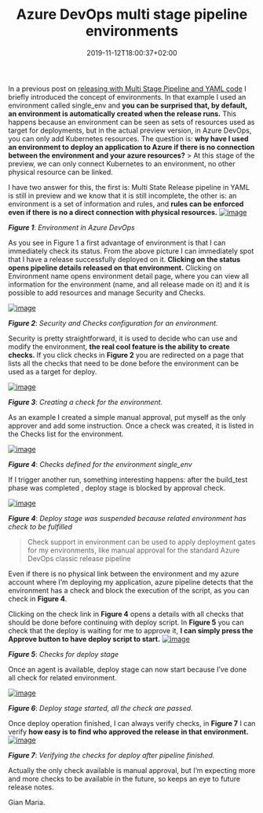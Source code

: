 ﻿---
title: "Azure DevOps multi stage pipeline environments"
description: ""
date: 2019-11-12T18:00:37+02:00
draft: false
tags: [devops,release]
categories: [Azure DevOps]
---
In a previous post on [releasing with Multi Stage Pipeline and YAML code](http://www.codewrecks.com/blog/index.php/2019/10/21/release-app-with-azure-devops-multi-stage-pipeline/) I briefly introduced the concept of environments. In that example I used an environment called single\_env and **you can be surprised that, by default, an environment is automatically created when the release runs.** This happens because an environment can be seen as sets of resources used as target for deployments, but in the actual preview version, in Azure DevOps, you can only add Kubernetes resources. The question is:  **why have I used an environment to deploy an application to Azure if there is no connection between the environment and your azure resources?** > At this stage of the preview, we can only connect Kubernetes to an environment, no other physical resource can be linked.

I have two answer for this, the first is: Multi State Release pipeline in YAML is still in preview and we know that it is still incomplete, the other is: an environment is a set of information and rules, and **rules can be enforced even if there is no a direct connection with physical resources.** [![image](https://www.codewrecks.com/blog/wp-content/uploads/2019/11/image_thumb.png "image")](https://www.codewrecks.com/blog/wp-content/uploads/2019/11/image.png)

 ***Figure 1***: *Environment in Azure DevOps*

As you see in Figure 1 a first advantage of environment is that I can immediately check its status. From the above picture I can immediately spot that I have a release successfully deployed on it.  **Clicking on the status opens pipeline details released on that environment.** Clicking on Environment name opens environment detail page, where you can view all information for the environment (name, and all release made on it) and it is possible to add resources and manage Security and Checks.

[![image](https://www.codewrecks.com/blog/wp-content/uploads/2019/11/image_thumb-1.png "image")](https://www.codewrecks.com/blog/wp-content/uploads/2019/11/image-1.png)

 ***Figure 2***: *Security and Checks configuration for an environment.*

Security is pretty straightforward, it is used to decide who can use and modify the environment,  **the real cool feature is the ability to create checks.** If you click checks in  **Figure 2** you are redirected on a page that lists all the checks that need to be done before the environment can be used as a target for deploy.

[![image](https://www.codewrecks.com/blog/wp-content/uploads/2019/11/image_thumb-2.png "image")](https://www.codewrecks.com/blog/wp-content/uploads/2019/11/image-2.png)

 ***Figure 3***: *Creating a check for the environment.*

As an example I created a simple manual approval, put myself as the only approver and add some instruction. Once a check was created, it is listed in the Checks list for the environment.

[![image](https://www.codewrecks.com/blog/wp-content/uploads/2019/11/image_thumb-3.png "image")](https://www.codewrecks.com/blog/wp-content/uploads/2019/11/image-3.png)

 ***Figure 4***: *Checks defined for the environment single\_env*

If I trigger another run, something interesting happens: after the build\_test phase was completed , deploy stage is blocked by approval check.

[![image](https://www.codewrecks.com/blog/wp-content/uploads/2019/11/image_thumb-4.png "image")](https://www.codewrecks.com/blog/wp-content/uploads/2019/11/image-4.png)

 ***Figure 4***: *Deploy stage was suspended because related environment has check to be fulfilled*

> Check support in environment can be used to apply deployment gates for my environments, like manual approval for the standard Azure DevOps classic release pipeline

Even if there is no physical link between the environment and my azure account where I’m deploying my application, azure pipeline detects that the environment has a check and block the execution of the script, as you can check in  **Figure 4**.

Clicking on the check link in  **Figure 4** opens a details with all checks that should be done before continuing with deploy script. In  **Figure 5** you can check that the deploy is waiting for me to approve it, **I can simply press the Approve button to have deploy script to start.** [![image](https://www.codewrecks.com/blog/wp-content/uploads/2019/11/image_thumb-5.png "image")](https://www.codewrecks.com/blog/wp-content/uploads/2019/11/image-5.png)

 ***Figure 5***: *Checks for deploy stage*

Once an agent is available, deploy stage can now start because I’ve done all check for related environment.

[![image](https://www.codewrecks.com/blog/wp-content/uploads/2019/11/image_thumb-6.png "image")](https://www.codewrecks.com/blog/wp-content/uploads/2019/11/image-6.png)

 ***Figure 6***: *Deploy stage started, all the check are passed.*

Once deploy operation finished, I can always verify checks, in  **Figure 7** I can verify  **how easy is to find who approved the release in that environment.** [![image](https://www.codewrecks.com/blog/wp-content/uploads/2019/11/image_thumb-7.png "image")](https://www.codewrecks.com/blog/wp-content/uploads/2019/11/image-7.png)

 ***Figure 7***: *Verifying the checks for deploy after pipeline finished.*

Actually the only check available is manual approval, but I’m expecting more and more checks to be available in the future, so keeps an eye to future release notes.

Gian Maria.
